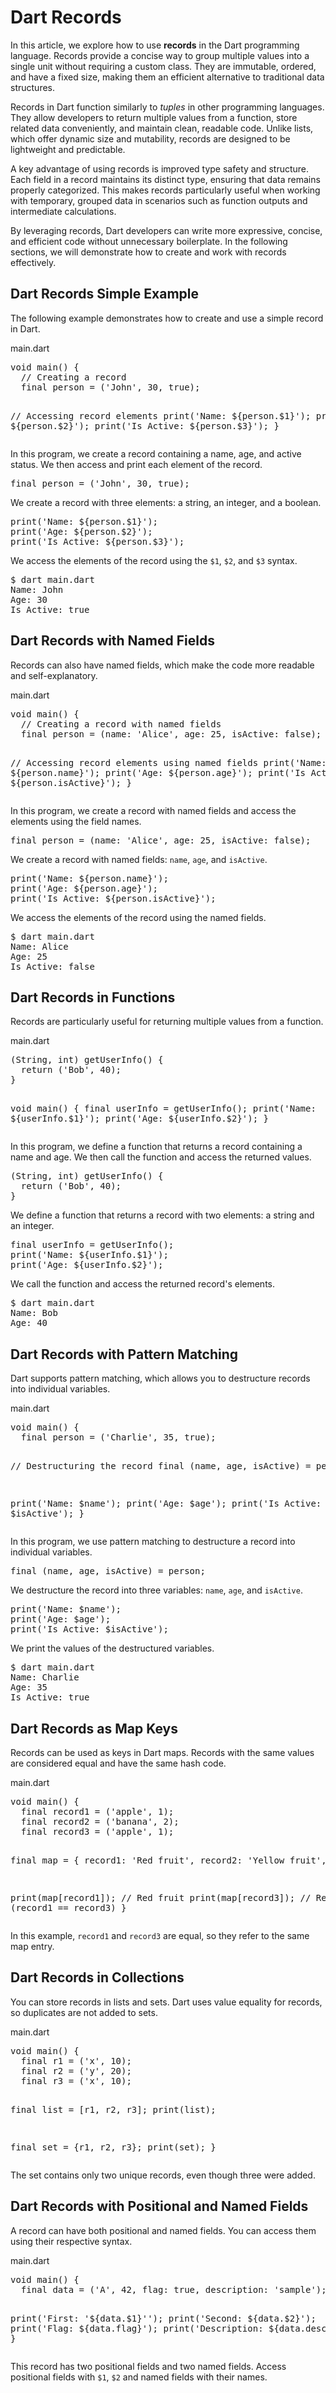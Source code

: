 
<h1>Dart Records</h1>


<p>
In this article, we explore how to use <strong>records</strong> in the Dart
programming language. Records provide a concise way to group multiple values
into a single unit without requiring a custom class. They are immutable,
ordered, and have a fixed size, making them an efficient alternative to
traditional data structures.
</p>

<p>
Records in Dart function similarly to <em>tuples</em> in other programming
languages. They allow developers to return multiple values from a function,
store related data conveniently, and maintain clean, readable code. Unlike
lists, which offer dynamic size and mutability, records are designed to be
lightweight and predictable. 
</p>

<p>
A key advantage of using records is improved type safety and structure. Each
field in a record maintains its distinct type, ensuring that data remains
properly categorized. This makes records particularly useful when working with
temporary, grouped data in scenarios such as function outputs and intermediate
calculations. 
</p>

<p>
By leveraging records, Dart developers can write more expressive, concise, and
efficient code without unnecessary boilerplate. In the following sections, we
will demonstrate how to create and work with records effectively.
</p>


<h2>Dart Records Simple Example</h2>

<p>
The following example demonstrates how to create and use a simple record in Dart.
</p>

<div class="codehead">main.dart
  <i class="fas fa-copy copy-icon" onclick="copyCode(this)"></i>
</div>
<pre class="code">
void main() {
  // Creating a record
  final person = ('John', 30, true);

  // Accessing record elements
  print('Name: ${person.$1}');
  print('Age: ${person.$2}');
  print('Is Active: ${person.$3}');
}
</pre>

<p>
In this program, we create a record containing a name, age, and active status.
We then access and print each element of the record.
</p>

<pre class="explanation">
final person = ('John', 30, true);
</pre>

<p>
We create a record with three elements: a string, an integer, and a boolean.
</p>

<pre class="explanation">
print('Name: ${person.$1}');
print('Age: ${person.$2}');
print('Is Active: ${person.$3}');
</pre>

<p>
We access the elements of the record using the <code>$1</code>, <code>$2</code>, and <code>$3</code> syntax.
</p>

<pre class="compact">
$ dart main.dart
Name: John
Age: 30
Is Active: true
</pre>


<h2>Dart Records with Named Fields</h2>

<p>
Records can also have named fields, which make the code more readable and self-explanatory.
</p>

<div class="codehead">main.dart
  <i class="fas fa-copy copy-icon" onclick="copyCode(this)"></i>
</div>
<pre class="code">
void main() {
  // Creating a record with named fields
  final person = (name: 'Alice', age: 25, isActive: false);

  // Accessing record elements using named fields
  print('Name: ${person.name}');
  print('Age: ${person.age}');
  print('Is Active: ${person.isActive}');
}
</pre>

<p>
In this program, we create a record with named fields and access the elements
using the field names.
</p>

<pre class="explanation">
final person = (name: 'Alice', age: 25, isActive: false);
</pre>

<p>
We create a record with named fields: <code>name</code>, <code>age</code>, and
<code>isActive</code>.
</p>

<pre class="explanation">
print('Name: ${person.name}');
print('Age: ${person.age}');
print('Is Active: ${person.isActive}');
</pre>

<p>
We access the elements of the record using the named fields.
</p>

<pre class="compact">
$ dart main.dart
Name: Alice
Age: 25
Is Active: false
</pre>


<h2>Dart Records in Functions</h2>

<p>
Records are particularly useful for returning multiple values from a function.
</p>

<div class="codehead">main.dart
  <i class="fas fa-copy copy-icon" onclick="copyCode(this)"></i>
</div>
<pre class="code">
(String, int) getUserInfo() {
  return ('Bob', 40);
}

void main() {
  final userInfo = getUserInfo();
  print('Name: ${userInfo.$1}');
  print('Age: ${userInfo.$2}');
}
</pre>

<p>
In this program, we define a function that returns a record containing a name
and age. We then call the function and access the returned values.
</p>

<pre class="explanation">
(String, int) getUserInfo() {
  return ('Bob', 40);
}
</pre>

<p>
We define a function that returns a record with two elements: a string and an integer.
</p>

<pre class="explanation">
final userInfo = getUserInfo();
print('Name: ${userInfo.$1}');
print('Age: ${userInfo.$2}');
</pre>

<p>
We call the function and access the returned record's elements.
</p>

<pre class="compact">
$ dart main.dart
Name: Bob
Age: 40
</pre>


<h2>Dart Records with Pattern Matching</h2>

<p>
Dart supports pattern matching, which allows you to destructure records into
individual variables.
</p>

<div class="codehead">main.dart
  <i class="fas fa-copy copy-icon" onclick="copyCode(this)"></i>
</div>
<pre class="code">
void main() {
  final person = ('Charlie', 35, true);

  // Destructuring the record
  final (name, age, isActive) = person;

  print('Name: $name');
  print('Age: $age');
  print('Is Active: $isActive');
}
</pre>

<p>
In this program, we use pattern matching to destructure a record into individual
variables.
</p>

<pre class="explanation">
final (name, age, isActive) = person;
</pre>

<p>
We destructure the record into three variables: <code>name</code>,
<code>age</code>, and <code>isActive</code>.
</p>

<pre class="explanation">
print('Name: $name');
print('Age: $age');
print('Is Active: $isActive');
</pre>

<p>
We print the values of the destructured variables.
</p>

<pre class="compact">
$ dart main.dart
Name: Charlie
Age: 35
Is Active: true
</pre>


<h2>Dart Records as Map Keys</h2>

<p>
Records can be used as keys in Dart maps. Records with the same values are
considered equal and have the same hash code.
</p>

<div class="codehead">main.dart
  <i class="fas fa-copy copy-icon" onclick="copyCode(this)"></i>
</div>
<pre class="code">
void main() {
  final record1 = ('apple', 1);
  final record2 = ('banana', 2);
  final record3 = ('apple', 1);

  final map = {
    record1: 'Red fruit',
    record2: 'Yellow fruit',
  };

  print(map[record1]); // Red fruit
  print(map[record3]); // Red fruit (record1 == record3)
}
</pre>

<p>
In this example, <code>record1</code> and <code>record3</code> are equal, so
they refer to the same map entry.
</p>


<h2>Dart Records in Collections</h2>

<p>
You can store records in lists and sets. Dart uses value equality for records,
so duplicates are not added to sets.
</p>

<div class="codehead">main.dart
  <i class="fas fa-copy copy-icon" onclick="copyCode(this)"></i>
</div>
<pre class="code">
void main() {
  final r1 = ('x', 10);
  final r2 = ('y', 20);
  final r3 = ('x', 10);

  final list = [r1, r2, r3];
  print(list);

  final set = {r1, r2, r3};
  print(set);
}
</pre>

<p>
The set contains only two unique records, even though three were added.
</p>


<h2>Dart Records with Positional and Named Fields</h2>

<p>
A record can have both positional and named fields. You can access them using
their respective syntax.
</p>

<div class="codehead">main.dart
  <i class="fas fa-copy copy-icon" onclick="copyCode(this)"></i>
</div>
<pre class="code">
void main() {
  final data = ('A', 42, flag: true, description: 'sample');

  print('First: \'${data.$1}\'');
  print('Second: ${data.$2}');
  print('Flag: ${data.flag}');
  print('Description: ${data.description}');
}
</pre>

<p>
This record has two positional fields and two named fields. Access positional
fields with <code>$1</code>, <code>$2</code> and named fields with their names.
</p>




<script src="/cfg/utils.js"></script>
</body>
</html>
